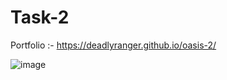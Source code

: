 # Task-2
Portfolio :- 
   https://deadlyranger.github.io/oasis-2/

 ![image](https://user-images.githubusercontent.com/94749969/170934125-dd8e35f9-f0e7-4f88-9325-7cf45e5693d4.png)
 
